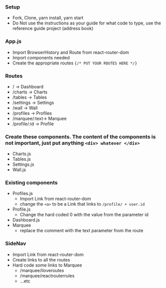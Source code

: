 ### Setup
* Fork, Clone, yarn install, yarn start
* Do Not use the instructions as your guide for what code to type, use the reference guide project (address book)

### App.js
* Import BrowserHistory and Route from react-router-dom
* Import components needed
* Create the appropriate routes `{/* PUT YOUR ROUTES HERE */}`

### Routes
* /               -> Dashboard
* /charts     -> Charts
* /tables     -> Tables
* /settings  -> Settings
* /wall        -> Wall
* /profiles   -> Profiles
* /marquee/:text-> Marquee
* /profile/:id -> Profile

### Create these components. The content of the components is not important, just put anything `<div> whatever </div>`
* Charts.js
* Tables.js
* Settings.js
* Wall.js

### Existing components
* Profiles.js
    * Import Link from react-router-dom
    * change the `<a>` to be a Link that links to `/profile/ + user.id`
* Profile.js 
    * Change the hard coded 0 with the value from the parameter id
* Dashboard.js
* Marquee
    * replace the comment with the text parameter from the route

### SideNav
* Import Link from react-router-dom
* Create links to all the routes
* Hard code some links to Marquee
    * /marquee/iloveroutes
    * /marquee/reactrouterrules
    * …etc
